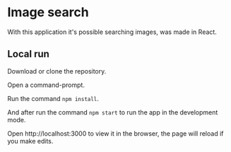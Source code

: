 # Image search

With this application it's possible searching images, was made in React.

## Local run

Download or clone the repository.

Open a command-prompt.

Run the command `npm install`.

And after run the command `npm start` to run the app in the development mode.

Open http://localhost:3000 to view it in the browser, the page will reload if you make edits.